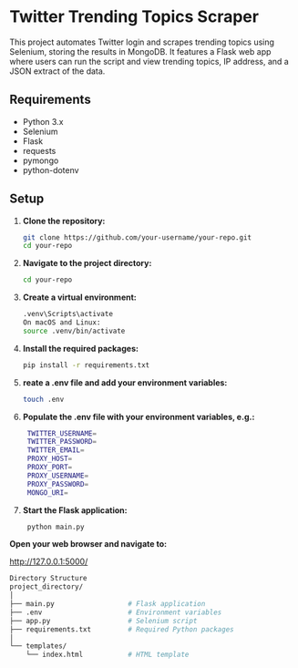 # Twitter Trending Topics Scraper

This project automates Twitter login and scrapes trending topics using Selenium, storing the results in MongoDB. It features a Flask web app where users can run the script and view trending topics, IP address, and a JSON extract of the data.

## Requirements

- Python 3.x
- Selenium
- Flask
- requests
- pymongo
- python-dotenv

## Setup

1. **Clone the repository:**
   ```sh
   git clone https://github.com/your-username/your-repo.git
   cd your-repo
2. **Navigate to the project directory:**
    ```sh
   cd your-repo
3. **Create a virtual environment:**
    ```sh
   .venv\Scripts\activate
   On macOS and Linux:
   source .venv/bin/activate
4. **Install the required packages:**
    ```sh
   pip install -r requirements.txt
5. **reate a .env file and add your environment variables:**
   ```sh
   touch .env
6. **Populate the .env file with your environment variables, e.g.:**
   ```sh
    TWITTER_USERNAME= 
    TWITTER_PASSWORD= 
    TWITTER_EMAIL= 
    PROXY_HOST= 
    PROXY_PORT= 
    PROXY_USERNAME= 
    PROXY_PASSWORD= 
    MONGO_URI= 
7. **Start the Flask application:**
   ```sh
    python main.py

**Open your web browser and navigate to:**

http://127.0.0.1:5000/

```sh
Directory Structure
project_directory/
│
├── main.py                  # Flask application
├── .env                     # Environment variables
├── app.py                   # Selenium script
├── requirements.txt         # Required Python packages
│
└── templates/
    └── index.html           # HTML template
